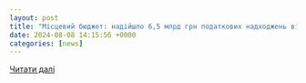 ```yaml
---
layout: post
title: "Місцевий бюджет: надійшло 6,5 млрд грн податкових надходжень від платників Хмельниччини"
date: 2024-08-08 14:15:56 +0000
categories: [news]
---
```


[Читати далі](https://km.tax.gov.ua/media-ark/news-ark/810643.html)
